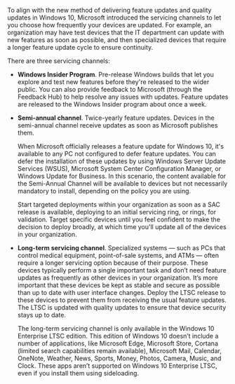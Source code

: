 To align with the new method of delivering feature updates and quality updates in Windows 10, Microsoft introduced the servicing channels to let you choose how frequently your devices are updated. For example, an organization may have test devices that the IT department can update with new features as soon as possible, and then specialized devices that require a longer feature update cycle to ensure continuity. 

There are three servicing channels: 

- **Windows Insider Program**. Pre-release Windows builds  that let you explore and test new features before they're released to the wider public. You can also provide feedback to Microsoft (through the Feedback Hub) to help resolve any issues with updates. Feature updates are released to the Windows Insider program about once a week.

- **Semi-annual channel**. Twice-yearly feature updates. Devices in the semi-annual channel receive updates as soon as Microsoft publishes them. 

   When Microsoft officially releases a feature update for Windows 10, it's available to any PC not configured to defer feature updates. You can defer the installation of these updates by using Windows Server Update Services (WSUS), Microsoft System Center Configuration Manager, or Windows Update for Business. In this scenario, the content available for the Semi-Annual Channel will be available to devices but not necessarily mandatory to install, depending on the policy you are using. 

   Start targeted deployments within your organization as soon as a SAC release is available, deploying to an initial servicing ring, or rings, for validation. Target specific devices until you feel confident to make the decision to deploy broadly, at which time you'll update all of the devices in your organization.

- **Long-term servicing channel**. Specialized systems — such as PCs that control medical equipment, point-of-sale systems, and ATMs — often require a longer servicing option because of their purpose. These devices typically perform a single important task and don’t need feature updates as frequently as other devices in your organization. It’s more important that these devices be kept as stable and secure as possible than up to date with user interface changes. Deploy the LTSC release to these devices to prevent them from receiving the usual feature updates. The LTSC is updated with quality updates to ensure that device security stays up to date.

   The long-term servicing channel is only available in the Windows 10 Enterprise LTSC edition. This edition of Windows 10 doesn’t include a number of applications, like Microsoft Edge, Microsoft Store, Cortana (limited search capabilities remain available), Microsoft Mail, Calendar, OneNote, Weather, News, Sports, Money, Photos, Camera, Music, and Clock. These apps aren’t supported on Windows 10 Enterprise LTSC, even if you install them using sideloading.
